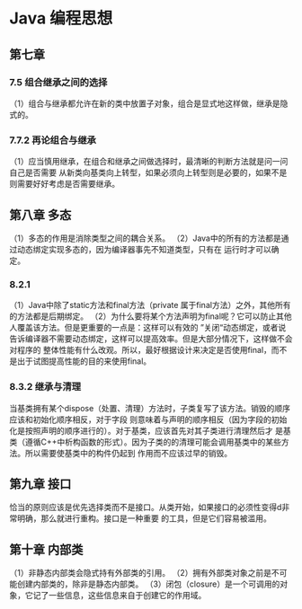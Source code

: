 # Java 编程思想
## 第七章
### 7.5 组合继承之间的选择
（1）组合与继承都允许在新的类中放置子对象，组合是显式地这样做，继承是隐式的。
### 7.7.2 再论组合与继承
（1）应当慎用继承，在组合和继承之间做选择时，最清晰的判断方法就是问一问自己是否需要
从新类向基类向上转型，如果必须向上转型则是必要的，如果不是则需要好好考虑是否需要继承。

## 第八章 多态
（1）多态的作用是消除类型之间的耦合关系。
（2）Java中的所有的方法都是通过动态绑定实现多态的，因为编译器事先不知道类型，只有在
运行时才可以确定。
### 8.2.1
（1）Java中除了static方法和final方法（private 属于final方法）之外，其他所有的方法都是后期绑定。
（2）为什么要将某个方法声明为final呢？它可以防止其他人覆盖该方法。但是更重要的一点是：这样可以有效的
”关闭“动态绑定，或者说告诉编译器不需要动态绑定，这样可以提高效率。但是大部分情况下，这样做不会对程序的
整体性能有什么改观。所以，最好根据设计来决定是否使用final，而不是出于试图提高性能的目的来使用final。
### 8.3.2 继承与清理
当基类拥有某个dispose（处置、清理）方法时，子类复写了该方法。销毁的顺序应该和初始化顺序相反，对于字段
则意味着与声明的顺序相反（因为字段的初始化是按照声明的顺序进行的）。对于基类，应该首先对其子类进行清理然后才
是基类（遵循C++中析构函数的形式）。因为子类的的清理可能会调用基类中的某些方法。所以需要使基类中的构件仍起到
作用而不应该过早的销毁。

## 第九章 接口
恰当的原则应该是优先选择类而不是接口。从类开始，如果接口的必须性变得d非常明确，那么就进行重构。接口是一种重要
的工具，但是它们容易被滥用。

## 第十章 内部类
（1）非静态内部类会隐式持有外部类的引用。
（2）拥有外部类对象之前是不可能创建内部类的，除非是静态内部类。
（3）闭包（closure）是一个可调用的对象，它记了一些信息，这些信息来自于创建它的作用域。

